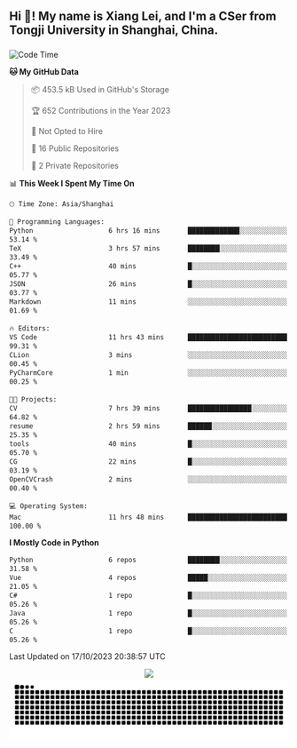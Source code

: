 <h2 align="left">Hi 👋! My name is Xiang Lei, and I'm a CSer from Tongji University in Shanghai, China.</h2>

###

<!--START_SECTION:waka-->
![Code Time](http://img.shields.io/badge/Code%20Time-251%20hrs%2031%20mins-blue)

**🐱 My GitHub Data** 

> 📦 453.5 kB Used in GitHub's Storage 
 > 
> 🏆 652 Contributions in the Year 2023
 > 
> 🚫 Not Opted to Hire
 > 
> 📜 16 Public Repositories 
 > 
> 🔑 2 Private Repositories 
 > 
📊 **This Week I Spent My Time On** 

```text
🕑︎ Time Zone: Asia/Shanghai

💬 Programming Languages: 
Python                   6 hrs 16 mins       █████████████░░░░░░░░░░░░   53.14 % 
TeX                      3 hrs 57 mins       ████████░░░░░░░░░░░░░░░░░   33.49 % 
C++                      40 mins             █░░░░░░░░░░░░░░░░░░░░░░░░   05.77 % 
JSON                     26 mins             █░░░░░░░░░░░░░░░░░░░░░░░░   03.77 % 
Markdown                 11 mins             ░░░░░░░░░░░░░░░░░░░░░░░░░   01.69 % 

🔥 Editors: 
VS Code                  11 hrs 43 mins      █████████████████████████   99.31 % 
CLion                    3 mins              ░░░░░░░░░░░░░░░░░░░░░░░░░   00.45 % 
PyCharmCore              1 min               ░░░░░░░░░░░░░░░░░░░░░░░░░   00.25 % 

🐱‍💻 Projects: 
CV                       7 hrs 39 mins       ████████████████░░░░░░░░░   64.82 % 
resume                   2 hrs 59 mins       ██████░░░░░░░░░░░░░░░░░░░   25.35 % 
tools                    40 mins             █░░░░░░░░░░░░░░░░░░░░░░░░   05.70 % 
CG                       22 mins             █░░░░░░░░░░░░░░░░░░░░░░░░   03.19 % 
OpenCVCrash              2 mins              ░░░░░░░░░░░░░░░░░░░░░░░░░   00.40 % 

💻 Operating System: 
Mac                      11 hrs 48 mins      █████████████████████████   100.00 % 
```

**I Mostly Code in Python** 

```text
Python                   6 repos             ████████░░░░░░░░░░░░░░░░░   31.58 % 
Vue                      4 repos             █████░░░░░░░░░░░░░░░░░░░░   21.05 % 
C#                       1 repo              █░░░░░░░░░░░░░░░░░░░░░░░░   05.26 % 
Java                     1 repo              █░░░░░░░░░░░░░░░░░░░░░░░░   05.26 % 
C                        1 repo              █░░░░░░░░░░░░░░░░░░░░░░░░   05.26 % 
```




 Last Updated on 17/10/2023 20:38:57 UTC
<!--END_SECTION:waka-->

<div align="center">
  <img src="https://github-readme-stats.vercel.app/api?username=Lei00764&show_icons=true&theme=radical" />
 </div>

 <div align="center">

<picture>
  <source media="(prefers-color-scheme: dark)" srcset="https://raw.githubusercontent.com/Lei00764/Lei00764/output/github-contribution-grid-snake-dark.svg">
  <source media="(prefers-color-scheme: light)" srcset="https://raw.githubusercontent.com/Lei00764/Lei00764/output/github-contribution-grid-snake.svg">
  <img alt="github contribution grid snake animation" src="https://raw.githubusercontent.com/Lei00764/Lei00764/output/github-contribution-grid-snake.svg">
</picture>

</div>




